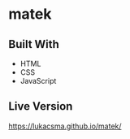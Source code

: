 # matek

## Built With
- HTML
- CSS
- JavaScript

## Live Version
https://lukacsma.github.io/matek/

